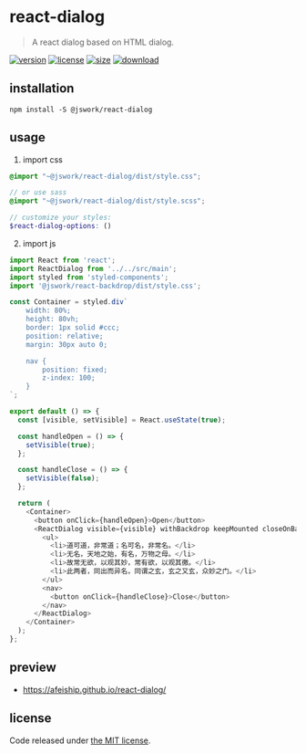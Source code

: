 # react-dialog
> A react dialog based on HTML dialog.

[![version][version-image]][version-url]
[![license][license-image]][license-url]
[![size][size-image]][size-url]
[![download][download-image]][download-url]

## installation
```shell
npm install -S @jswork/react-dialog
```

## usage
1. import css
  ```scss
  @import "~@jswork/react-dialog/dist/style.css";

  // or use sass
  @import "~@jswork/react-dialog/dist/style.scss";

  // customize your styles:
  $react-dialog-options: ()
  ```
2. import js
  ```js
  import React from 'react';
  import ReactDialog from '../../src/main';
  import styled from 'styled-components';
  import '@jswork/react-backdrop/dist/style.css';

  const Container = styled.div`
      width: 80%;
      height: 80vh;
      border: 1px solid #ccc;
      position: relative;
      margin: 30px auto 0;

      nav {
          position: fixed;
          z-index: 100;
      }
  `;

  export default () => {
    const [visible, setVisible] = React.useState(true);

    const handleOpen = () => {
      setVisible(true);
    };

    const handleClose = () => {
      setVisible(false);
    };

    return (
      <Container>
        <button onClick={handleOpen}>Open</button>
        <ReactDialog visible={visible} withBackdrop keepMounted closeOnBackdropClick onClose={handleClose}>
          <ul>
            <li>道可道，非常道；名可名，非常名。</li>
            <li>无名，天地之始，有名，万物之母。</li>
            <li>故常无欲，以观其妙，常有欲，以观其徼。</li>
            <li>此两者，同出而异名，同谓之玄，玄之又玄，众妙之门。</li>
          </ul>
          <nav>
            <button onClick={handleClose}>Close</button>
          </nav>
        </ReactDialog>
      </Container>
    );
  };

  ```

## preview
- https://afeiship.github.io/react-dialog/

## license
Code released under [the MIT license](https://github.com/afeiship/react-dialog/blob/master/LICENSE.txt).

[version-image]: https://img.shields.io/npm/v/@jswork/react-dialog
[version-url]: https://npmjs.org/package/@jswork/react-dialog

[license-image]: https://img.shields.io/npm/l/@jswork/react-dialog
[license-url]: https://github.com/afeiship/react-dialog/blob/master/LICENSE.txt

[size-image]: https://img.shields.io/bundlephobia/minzip/@jswork/react-dialog
[size-url]: https://github.com/afeiship/react-dialog/blob/master/dist/react-dialog.min.js

[download-image]: https://img.shields.io/npm/dm/@jswork/react-dialog
[download-url]: https://www.npmjs.com/package/@jswork/react-dialog
